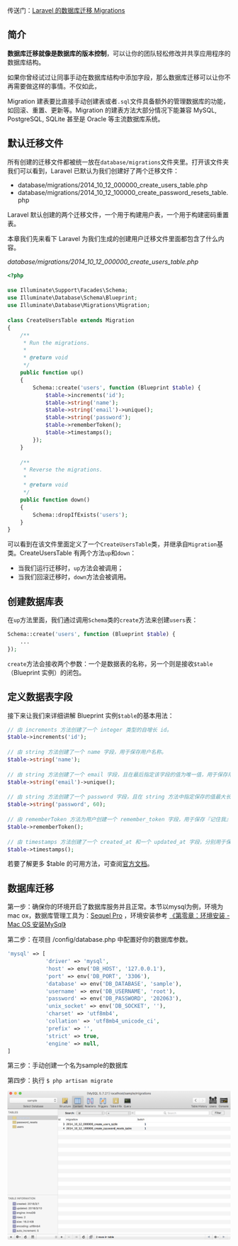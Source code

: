 传送门：[Laravel 的数据库迁移 Migrations](http://d.laravel-china.org/docs/5.5/migrations)

## 简介

**数据库迁移就像是数据库的版本控制**，可以让你的团队轻松修改并共享应用程序的数据库结构。

如果你曾经试过让同事手动在数据库结构中添加字段，那么数据库迁移可以让你不再需要做这样的事情。不仅如此，

Migration 建表要比直接手动创建表或者`.sql`文件具备额外的管理数据库的功能，如回滚、重置、更新等。Migration 的建表方法大部分情况下能兼容 MySQL, PostgreSQL, SQLite 甚至是 Oracle 等主流数据库系统。

## 默认迁移文件

所有创建的迁移文件都被统一放在`database/migrations`文件夹里。打开该文件夹我们可以看到，Laravel 已默认为我们创建好了两个迁移文件：

* database/migrations/2014\_10\_12\_000000\_create\_users\_table.php
* database/migrations/2014\_10\_12\_100000\_create\_password\_resets\_table.php

Laravel 默认创建的两个迁移文件，一个用于构建用户表，一个用于构建密码重置表。

本章我们先来看下 Laravel 为我们生成的创建用户迁移文件里面都包含了什么内容。

_database/migrations/2014\_10\_12\_000000\_create\_users\_table.php_

```php
<?php

use Illuminate\Support\Facades\Schema;
use Illuminate\Database\Schema\Blueprint;
use Illuminate\Database\Migrations\Migration;

class CreateUsersTable extends Migration
{
    /**
     * Run the migrations.
     *
     * @return void
     */
    public function up()
    {
        Schema::create('users', function (Blueprint $table) {
            $table->increments('id');
            $table->string('name');
            $table->string('email')->unique();
            $table->string('password');
            $table->rememberToken();
            $table->timestamps();
        });
    }

    /**
     * Reverse the migrations.
     *
     * @return void
     */
    public function down()
    {
        Schema::dropIfExists('users');
    }
}
```

可以看到在该文件里面定义了一个`CreateUsersTable`类，并继承自`Migration`基类。CreateUsersTable 有两个方法`up`和`down`：

* 当我们运行迁移时，`up`方法会被调用；
* 当我们回滚迁移时，`down`方法会被调用。

## 创建数据库表

在`up`方法里面，我们通过调用`Schema`类的`create`方法来创建`users`表：

```php
Schema::create('users', function (Blueprint $table) {
    ...
});
```

`create`方法会接收两个参数：一个是数据表的名称，另一个则是接收`$table`（Blueprint 实例）的闭包。

## 定义数据表字段

接下来让我们来详细讲解 Blueprint 实例`$table`的基本用法：

```php
// 由 increments 方法创建了一个 integer 类型的自增长 id。
$table->increments('id');

// 由 string 方法创建了一个 name 字段，用于保存用户名称。
$table->string('name');

// 由 string 方法创建了一个 email 字段，且在最后指定该字段的值为唯一值，用于保存用户邮箱。
$table->string('email')->unique();

// 由 string 方法创建了一个 password 字段，且在 string 方法中指定保存的值最大长度为 60，用于保存用户密码。
$table->string('password', 60);

// 由 rememberToken 方法为用户创建一个 remember_token 字段，用于保存『记住我』的相关信息。
$table->rememberToken();

// 由 timestamps 方法创建了一个 created_at 和一个 updated_at 字段，分别用于保存用户的创建时间和更新时间。
$table->timestamps();
```

若要了解更多 $table 的可用方法，可查阅[官方文档](http://d.laravel-china.org/docs/5.5/migrations#creating-tables)。

## 数据库迁移

第一步：确保你的环境开启了数据库服务并且正常。本节以mysql为例，环境为mac ox，数据库管理工具为：[Sequel Pro](https://pan.baidu.com/s/1slWENqH) ，环境安装参考 [《第零章：环境安装 - Mac OS 安装MySql》](https://dragon8github.gitbooks.io/fuck-laravel/content/mac-os-an-zhuang-mysql.html)

第二步：在项目 /config/database.php 中配置好你的数据库参数。

```php
'mysql' => [
            'driver' => 'mysql',
            'host' => env('DB_HOST', '127.0.0.1'),
            'port' => env('DB_PORT', '3306'),
            'database' => env('DB_DATABASE', 'sample'),
            'username' => env('DB_USERNAME', 'root'),
            'password' => env('DB_PASSWORD', '202063'),
            'unix_socket' => env('DB_SOCKET', ''),
            'charset' => 'utf8mb4',
            'collation' => 'utf8mb4_unicode_ci',
            'prefix' => '',
            'strict' => true,
            'engine' => null,
]
```

第三步：手动创建一个名为sample的数据库

第四步：执行 `$ php artisan migrate`

![](/assets/12import.png)


